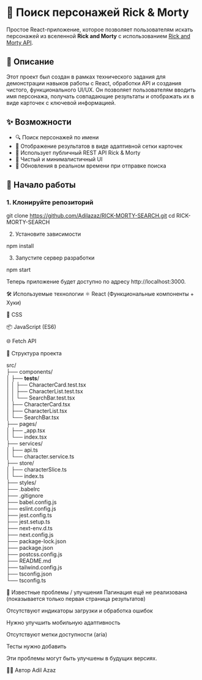 # 🧪 Поиск персонажей Rick & Morty

Простое React-приложение, которое позволяет пользователям искать персонажей из вселенной **Rick and Morty** с использованием [Rick and Morty API](https://rickandmortyapi.com/).

## 🧾 Описание

Этот проект был создан в рамках технического задания для демонстрации навыков работы с React, обработки API и создания чистого, функционального UI/UX. Он позволяет пользователям вводить имя персонажа, получать совпадающие результаты и отображать их в виде карточек с ключевой информацией.

## ✨ Возможности

- 🔍 Поиск персонажей по имени
- 📄 Отображение результатов в виде адаптивной сетки карточек
- 📡 Использует публичный REST API Rick & Morty
- 🧼 Чистый и минималистичный UI
- 🔁 Обновления в реальном времени при отправке поиска

## 🚀 Начало работы

### 1. Клонируйте репозиторий

git clone https://github.com/Adilazaz/RICK-MORTY-SEARCH.git
cd RICK-MORTY-SEARCH

2. Установите зависимости

npm install

3. Запустите сервер разработки

npm start



Теперь приложение будет доступно по адресу http://localhost:3000.

🛠️ Используемые технологии
⚛️ React (Функциональные компоненты + Хуки)

💅 CSS

📦 JavaScript (ES6)

🌐 Fetch API

📂 Структура проекта

src/           
├── components/           
│   ├── __tests__/           
│   │   ├── CharacterCard.test.tsx           
│   │   ├── CharacterList.test.tsx           
│   │   └── SearchBar.test.tsx           
│   ├── CharacterCard.tsx           
│   ├── CharacterList.tsx           
│   └── SearchBar.tsx           
├── pages/           
│   ├── _app.tsx           
│   └── index.tsx           
├── services/           
│   ├── api.ts           
│   └── character.service.ts           
├── store/           
│   ├── characterSlice.ts           
│   └── index.ts           
├── styles/           
├── .babelrc               
├── .gitignore              
├── babel.config.js         
├── eslint.config.js       
├── jest.config.ts         
├── jest.setup.ts           
├── next-env.d.ts           
├── next.config.js         
├── package-lock.json       
├── package.json           
├── postcss.config.js      
├── README.md              
├── tailwind.config.js      
├── tsconfig.json          
└── tsconfig.ts             

🚧 Известные проблемы / улучшения
Пагинация ещё не реализована (показывается только первая страница результатов)

Отсутствуют индикаторы загрузки и обработка ошибок

Нужно улучшить мобильную адаптивность

Отсутствуют метки доступности (aria)

Тесты нужно добавить

Эти проблемы могут быть улучшены в будущих версиях.

🧑‍💻 Автор
Adil Azaz